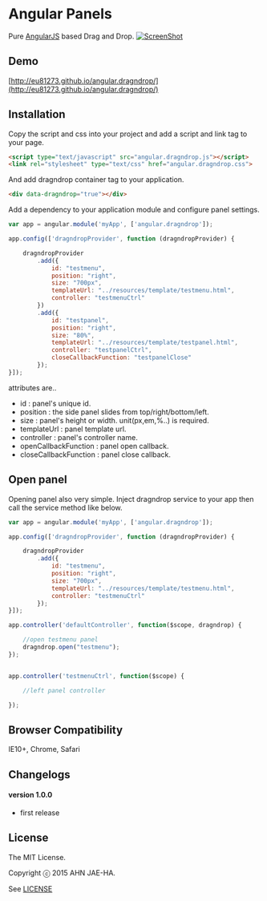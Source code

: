 Angular Panels
================

Pure [AngularJS](http://www.angularjs.org) based Drag and Drop. 
[![ScreenShot](https://rawgit.com/eu81273/angular.dragndrop/gh-pages/images/preview.png)](http://eu81273.github.io/angular.dragndrop/)


## Demo

[http://eu81273.github.io/angular.dragndrop/](http://eu81273.github.io/angular.dragndrop/)



## Installation

Copy the script and css into your project and add a script and link tag to your page.

```html
<script type="text/javascript" src="angular.dragndrop.js"></script>
<link rel="stylesheet" type="text/css" href="angular.dragndrop.css">
```

And add dragndrop container tag to your application.

```html
<div data-dragndrop="true"></div>

```

Add a dependency to your application module and configure panel settings.

```javascript
var app = angular.module('myApp', ['angular.dragndrop']);

app.config(['dragndropProvider', function (dragndropProvider) {

	dragndropProvider
		.add({
			id: "testmenu",
			position: "right",
			size: "700px",
			templateUrl: "../resources/template/testmenu.html",
			controller: "testmenuCtrl"
		})
		.add({
			id: "testpanel",
			position: "right",
			size: "80%",
			templateUrl: "../resources/template/testpanel.html",
			controller: "testpanelCtrl",
			closeCallbackFunction: "testpanelClose"
		});
}]);

```

attributes are..

- id : panel's unique id.
- position : the side panel slides from top/right/bottom/left.
- size : panel's height or width. unit(px,em,%..) is required.
- templateUrl : panel template url.
- controller : panel's controller name.
- openCallbackFunction : panel open callback.
- closeCallbackFunction : panel close callback.


## Open panel

Opening panel also very simple. Inject dragndrop service to your app then call the service method like below.


```javascript
var app = angular.module('myApp', ['angular.dragndrop']);

app.config(['dragndropProvider', function (dragndropProvider) {

	dragndropProvider
		.add({
			id: "testmenu",
			position: "right",
			size: "700px",
			templateUrl: "../resources/template/testmenu.html",
			controller: "testmenuCtrl"
		});
}]);

app.controller('defaultController', function($scope, dragndrop) {

	//open testmenu panel
	dragndrop.open("testmenu");
});


app.controller('testmenuCtrl', function($scope) {

	//left panel controller

});

```

## Browser Compatibility

IE10+, Chrome, Safari

## Changelogs

#### version 1.0.0
- first release

## License

The MIT License.

Copyright ⓒ 2015 AHN JAE-HA.

See [LICENSE](https://github.com/eu81273/angular.dragndrop/blob/master/LICENSE)
